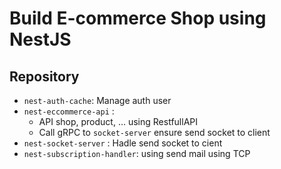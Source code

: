 # Build E-commerce Shop using NestJS

## Repository

- `nest-auth-cache`: Manage auth user
- `nest-eccommerce-api` :
  - API shop, product, ... using RestfullAPI
  - Call gRPC to `socket-server` ensure send socket to client
- `nest-socket-server` : Hadle send socket to cient
- `nest-subscription-handler`: using send mail using TCP



